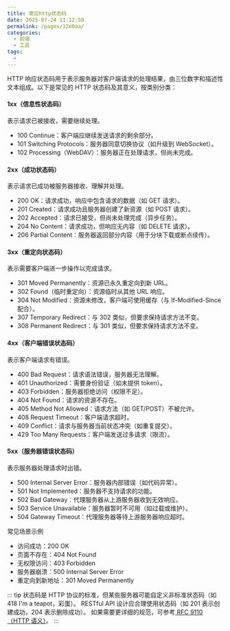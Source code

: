 ```yaml
---
title: 常见http状态码
date: 2025-07-24 11:12:50
permalink: /pages/12e0aa/
categories:
  - 前端
  - 工具
tags:
  - 
---
```

HTTP 响应状态码用于表示服务器对客户端请求的处理结果，由三位数字和描述性文本组成。以下是常见的 HTTP 状态码及其意义，按类别分类：

#### 1xx（信息性状态码）
表示请求已被接收，需要继续处理。

- 100 Continue：客户端应继续发送请求的剩余部分。
- 101 Switching Protocols：服务器同意切换协议（如升级到 WebSocket）。
- 102 Processing（WebDAV）：服务器正在处理请求，但尚未完成。

#### 2xx（成功状态码）
表示请求已成功被服务器接收、理解并处理。

- 200 OK：请求成功，响应中包含请求的数据（如 GET 请求）。
- 201 Created：请求成功且服务器创建了新资源（如 POST 请求）。
- 202 Accepted：请求已接受，但尚未处理完成（异步任务）。
- 204 No Content：请求成功，但响应无内容（如 DELETE 请求）。
- 206 Partial Content：服务器返回部分内容（用于分块下载或断点续传）。

#### 3xx（重定向状态码）
表示需要客户端进一步操作以完成请求。

- 301 Moved Permanently：资源已永久重定向到新 URL。
- 302 Found（临时重定向）：资源临时从其他 URL 响应。
- 304 Not Modified：资源未修改，客户端可使用缓存（与 If-Modified-Since 配合）。
- 307 Temporary Redirect：与 302 类似，但要求保持请求方法不变。
- 308 Permanent Redirect：与 301 类似，但要求保持请求方法不变。

#### 4xx（客户端错误状态码）
表示客户端请求有错误。

- 400 Bad Request：请求语法错误，服务器无法理解。
- 401 Unauthorized：需要身份验证（如未提供 token）。
- 403 Forbidden：服务器拒绝访问（权限不足）。
- 404 Not Found：请求的资源不存在。
- 405 Method Not Allowed：请求方法（如 GET/POST）不被允许。
- 408 Request Timeout：客户端请求超时。
- 409 Conflict：请求与服务器当前状态冲突（如重复提交）。
- 429 Too Many Requests：客户端发送过多请求（限流）。

#### 5xx（服务器错误状态码）
表示服务器处理请求时出错。

- 500 Internal Server Error：服务器内部错误（如代码异常）。
- 501 Not Implemented：服务器不支持请求的功能。
- 502 Bad Gateway：代理服务器从上游服务器收到无效响应。
- 503 Service Unavailable：服务器暂时不可用（如过载或维护）。
- 504 Gateway Timeout：代理服务器等待上游服务器响应超时。

常见场景示例
- 访问成功：200 OK
- 页面不存在：404 Not Found
- 无权限访问：403 Forbidden
- 服务器崩溃：500 Internal Server Error
- 重定向到新地址：301 Moved Permanently

::: tip
状态码是 HTTP 协议的标准，但某些服务器可能自定义非标准状态码（如 418 I'm a teapot，彩蛋）。
RESTful API 设计应合理使用状态码（如 201 表示创建成功，204 表示删除成功）。
如果需要更详细的规范，可参考[ RFC 9110（HTTP 语义）](https://www.rfc-editor.org/rfc/rfc9110.html)。
:::